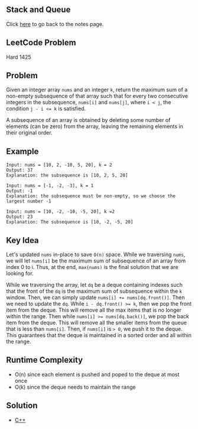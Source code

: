 ## Stack and Queue
Click [here](../notes.md) to go back to the notes page.

## LeetCode Problem
Hard 1425

## Problem
Given an integer array `nums` and an integer `k`, return the maximum sum of a non-empty subsequence of that array such that for every two consecutive integers in the subsequence, `nums[i]` and `nums[j]`, where `i < j`, the condition `j - i <= k` is satisfied.

A subsequence of an array is obtained by deleting some number of elements (can be zero) from the array, leaving the remaining elements in their original order.

## Example
```
Input: nums = [10, 2, -10, 5, 20], k = 2
Output: 37
Explanation: the subsequence is [10, 2, 5, 20]

Input: nums = [-1, -2, -3], k = 1
Output: -1
Explanation: the subsequence must be non-empty, so we choose the largest number -1

Input: nums = [10, -2, -10, -5, 20], k =2
Output: 23
Explanation: The subsequence is [10, -2, -5, 20]
```

## Key Idea
Let's updated `nums` in-place to save `O(n)` space. While we traversing `nums`, we will let `nums[i]` be the maximum sum of subsequence of an array from index 0 to i. Thus, at the end, `max(nums)` is the final solution that we are looking for.

While we traversing the array, let `dq` be a deque containing indexes such that the front of the `dq` is the maximum sum of subsequence within the `k` window. Then, we can simply update `nums[i] += nums[dq.front()]`. Then we need to update the `dq`. While `i - dq.front() >= k`, then we pop the front item from the deque. This will remove all the max items that is no longer within the range. Then while `nums[i] >= nums[dq.back()]`, we pop the back item from the deque. This will remove all the smaller items from the queue that is less than `nums[i]`. Then, if `nums[i]` is `> 0`, we push it to the deque. This guarantees that the deque is maintained in a sorted order and all within the range.

## Runtime Complexity
- O(n) since each element is pushed and poped to the deque at most once
- O(k) since the deque needs to maintain the range

## Solution
- [C++](./solution.cpp)